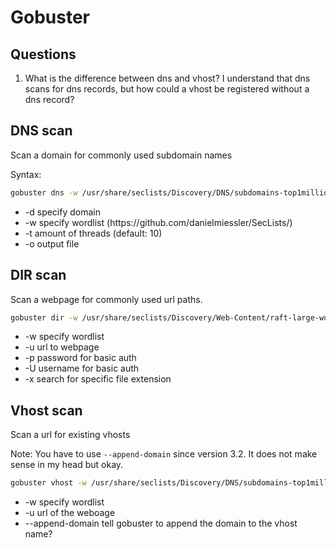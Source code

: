 # Gobuster

## Questions
<ol>
  <li>What is the difference between dns and vhost? I understand that dns scans for dns records, but how could a vhost be registered without a dns record?</li>
</ol>

## DNS scan

Scan a domain for commonly used subdomain names

Syntax:
```sh
gobuster dns -w /usr/share/seclists/Discovery/DNS/subdomains-top1million-5000.txt -d 10.129.15.155
```

<ul>
  <li>-d specify domain</li>
  <li>-w specify wordlist (https://github.com/danielmiessler/SecLists/)</li>
  <li>-t amount of threads (default: 10)</li>
  <li>-o output file</li>
</ul>


## DIR scan

Scan a webpage for commonly used url paths.

```sh
gobuster dir -w /usr/share/seclists/Discovery/Web-Content/raft-large-words.txt -u 10.129.15.155
```

<ul>
  <li>-w specify wordlist</li>
  <li>-u url to webpage</li>
  <li>-p password for basic auth</li>
  <li>-U username for basic auth</li>
  <li>-x search for specific file extension</li>
</ul>

## Vhost scan

Scan a url for existing vhosts

Note:
You have to use `--append-domain` since version 3.2. It does not make sense in my head but okay.

```sh
gobuster vhost -w /usr/share/seclists/Discovery/DNS/subdomains-top1million-5000.txt -u http://thetoppers.htb --append-domain
```

<ul>
  <li>-w specify wordlist</li>
  <li>-u url of the weboage</li>
  <li>--append-domain tell gobuster to append the domain to the vhost name?</li>
</ul>
